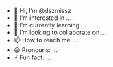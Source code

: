 - 👋 Hi, I’m @dszmissz
- 👀 I’m interested in ...
- 🌱 I’m currently learning ...
- 💞️ I’m looking to collaborate on ...
- 📫 How to reach me ...
- 😄 Pronouns: ...
- ⚡ Fun fact: ...

<!---
dszmissz/dszmissz is a ✨ special ✨ repository because its `README.md` (this file) appears on your GitHub profile.
You can click the Preview link to take a look at your changes.
--->
